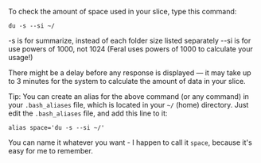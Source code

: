 
To check the amount of space used in your slice, type this command:

~~~
du -s --si ~/
~~~

 -s is for summarize, instead of each folder size listed separately
 --si is for use powers of 1000, not 1024 (Feral uses powers of 1000 to calculate your usage!)

There might be a delay before any response is displayed — it may take up to 3 minutes for the system to calculate the amount of data in your slice.

Tip:
You can create an alias for the above command (or any command) in your `.bash_aliases` file, which is located in your `~/` (home) directory. Just edit the `.bash_aliases` file, and add this line to it:

~~~
alias space='du -s --si ~/'
~~~

You can name it whatever you want - I happen to call it `space`, because it's easy for me to remember.

